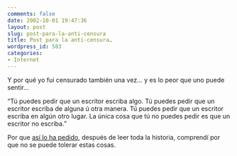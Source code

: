 ```yaml
---
comments: false
date: 2002-10-01 19:47:36
layout: post
slug: post-para-la-anti-censura
title: Post para la anti-censura…
wordpress_id: 583
categories:
- Internet
---
```


Y por qué yo fui censurado también una vez… y es lo peor que uno puede sentir…





“Tú puedes pedir que un escritor escriba algo. Tú puedes pedir que un escritor escriba de alguna ú otra manera. Tú puedes pedir que un escritor escriba en algún otro lugar. La única cosa que tú no puedes pedir es que un escritor no escriba.”





Por que [así lo ha pedido](http://diveintomark.org/archives/2002/10/01.html#there_are_four_lights), después de leer toda la historia, comprendí por que no se puede tolerar estas cosas.




 
